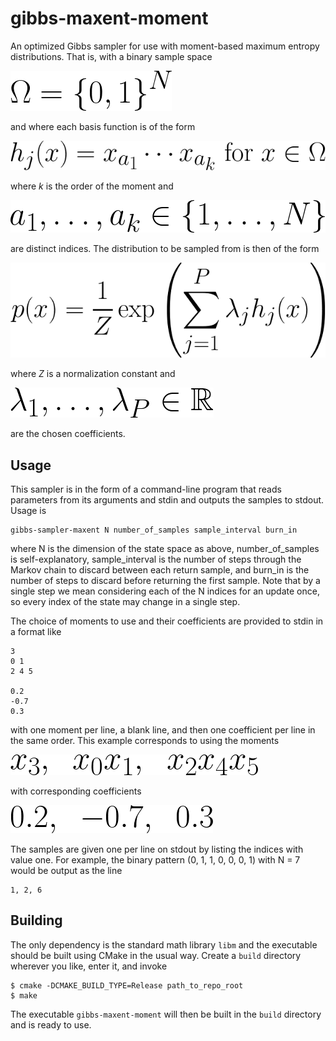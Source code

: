 # gibbs-maxent-moment

An optimized Gibbs sampler for use with moment-based maximum entropy distributions. That is, with a binary sample space

![](https://raw.githubusercontent.com/WSlatton/gibbs-maxent-moment/main/readme_images/fig1.png)

and where each basis function is of the form

![](https://raw.githubusercontent.com/WSlatton/gibbs-maxent-moment/main/readme_images/fig2.png)

where *k* is the order of the moment and

![](https://raw.githubusercontent.com/WSlatton/gibbs-maxent-moment/main/readme_images/fig3.png)

are distinct indices. The distribution to be sampled from is then of the form

![](https://raw.githubusercontent.com/WSlatton/gibbs-maxent-moment/main/readme_images/fig4.png)

where *Z* is a normalization constant and

![](https://raw.githubusercontent.com/WSlatton/gibbs-maxent-moment/main/readme_images/fig5.png)

are the chosen coefficients.

## Usage
This sampler is in the form of a command-line program that reads parameters from its arguments and stdin and outputs the samples to stdout. Usage is
```
gibbs-sampler-maxent N number_of_samples sample_interval burn_in
```
where N is the dimension of the state space as above, number_of_samples is self-explanatory, sample_interval is the number of steps through the Markov chain to discard between each return sample, and burn_in is the number of steps to discard before returning the first sample. Note that by a single step we mean considering each of the N indices for an update once, so every index of the state may change in a single step.

The choice of moments to use and their coefficients are provided to stdin in a format like
```
3
0 1
2 4 5

0.2
-0.7
0.3
```
with one moment per line, a blank line, and then one coefficient per line in the same order. This example corresponds to using the moments

![](https://raw.githubusercontent.com/WSlatton/gibbs-maxent-moment/main/readme_images/fig6.png)

with corresponding coefficients

![](https://raw.githubusercontent.com/WSlatton/gibbs-maxent-moment/main/readme_images/fig7.png)

The samples are given one per line on stdout by listing the indices with value one. For example, the binary pattern (0, 1, 1, 0, 0, 0, 1) with N = 7 would be output as the line
```
1, 2, 6
```

## Building
The only dependency is the standard math library `libm` and the executable should be built using CMake in the usual way. Create a `build` directory wherever you like, enter it, and invoke
```
$ cmake -DCMAKE_BUILD_TYPE=Release path_to_repo_root
$ make
```
The executable `gibbs-maxent-moment` will then be built in the `build` directory and is ready to use.

